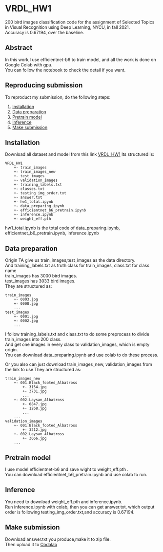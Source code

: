 # VRDL_HW1
200 bird images classification code for the assignment of Selected Topics in Visual Recognition using Deep Learning, NYCU, in fall 2021.<br>
Accuracy is 0.67194, over the baseline.<br>

## Abstract
In this work,I use efficientnet-b6 to train model, and all the work is done on Google Colab with gpu.<br>
You can follow the notebook to check the detail if you want.<br>

## Reproducing submission
To reproduct my submission, do the following steps:
1. [Installation](#installation)
2. [Data preparation](#data-preparation)
3. [Pretrain model](#pretrain-model)
4. [Inference](#inference)
5. [Make submission](#make-submission)

## Installation
Download all dataset and model from this link [VRDL_HW1](https://drive.google.com/drive/folders/1b717BfH1ZSHI1JrqZ8DDUDbMsScpT3qc?usp=sharing)
Its structured is:
```
VRDL_HW1
    +- train_images
    +- train_images_new
    +- test_images
    +- validation_images
    +- training_labels.txt
    +- classes.txt
    +- testing_img_order.txt
    +- answer.txt
    +- hw1_total.ipynb
    +- data_preparing.ipynb
    +- efficientnet_b6_pretrain.ipynb
    +- inference.ipynb
    +- weight_eff.pth
```
hw1_total.ipynb is the total code of data_preparing.ipynb, efficientnet_b6_pretrain.ipynb, inference.ipynb

## Data preparation
Origin TA give us train_images,test_images as the data directory.<br>
And training_labels.txt as truth class for train_images, class.txt for class name<br>
train_images has 3000 bird images.<br>
test_images has 3033 bird images.<br>
They are structured as:
```
train_images
    +- 0003.jpg
    +- 0008.jpg
    ...
test_images
    +- 0001.jpg
    +- 0002.jpg
    ...
```

I follow training_labels.txt and class.txt to do some preprocess to divide train_images into 200 class.<br>
And get one images in every class to validation_images, which is empty origin.<br>
You can download data_preparing.ipynb and use colab to do these process.<br>

Or you also can just download train_images_new, validation_images from the link to use.They are structured as:
```
train_images_new
    +- 001.Black_footed_Albatross
        +- 3154.jpg
        +- 3731.jpg
        ...
    +- 002.Laysan_Albatross
        +- 0847.jpg
        +- 1268.jpg
        ...
    ...
validation_images
    +- 001.Black_footed_Albatross
        +- 3212.jpg
    +- 002.Laysan_Albatross
        +- 3666.jpg
    ...
```

## Pretrain model
I use model efficientnet-b6 and save wight to weight_eff.pth .<br>
You can download efficientnet_b6_pretrain.ipynb and use colab to run.<br>

## Inference
You need to download weight_eff.pth and inference.ipynb.<br>
Run inference.ipynb with colab, then you can get answer.txt, which output order is following testing_img_order.txt,and accuracy is 0.67194.<br>

## Make submission
Download answer.txt you produce,make it to zip file.<br>
Then upload it to [Codalab](https://competitions.codalab.org/competitions/35668?secret_key=09789b13-35ec-4928-ac0f-6c86631dda07)
